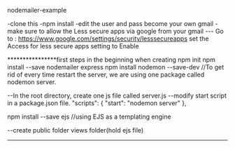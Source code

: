 nodemailer-example


-clone this
-npm install
-edit the user and pass become your own gmail
-make sure to allow the Less secure apps via google from your gmail
--- Go to : https://www.google.com/settings/security/lesssecureapps
set the Access for less secure apps setting to Enable

****************first steps in the beginning when creating
npm init
npm install --save nodemailer express
npm install nodemon --save-dev //To get rid of every time restart the server, we are using one package called nodemon server.

--In the root directory, create one js file called server.js
--modify start script in a package.json file.
"scripts": {
    "start": "nodemon server"
  },

npm install --save ejs //using EJS as a templating engine

--create public folder 
	 views folder(hold ejs file)
********************************
